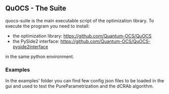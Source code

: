 ## QuOCS - The Suite
quocs-suite is the main executable script of the optimization library. To execute the program you need to install:
* the optimization library: https://github.com/Quantum-OCS/QuOCS
* the PySide2 interface: https://github.com/Quantum-OCS/QuOCS-pyside2interface

in the same python environment.

### Examples
In the examples' folder you can find few config json files to be loaded in the gui
and used to test the PureParametrization and the dCRAb algorithm.
